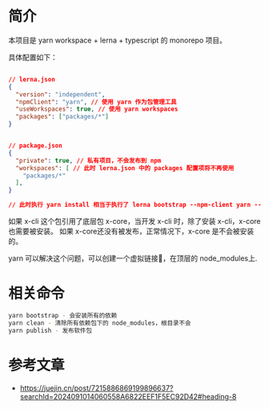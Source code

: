 # 简介

本项目是 yarn workspace + lerna + typescript 的 monorepo 项目。

具体配置如下：


```json

// lerna.json
{
  "version": "independent",
  "npmClient": "yarn", // 使用 yarn 作为包管理工具
  "useWorkspaces": true, // 使用 yarn workspaces
  "packages": ["packages/*"]
}


// package.json
{
  "private": true, // 私有项目，不会发布到 npm
  "workspaces": [ // 此时 lerna.json 中的 packages 配置项将不再使用 
    "packages/*"
  ],
}

// 此时执行 yarn install 相当于执行了 lerna bootstrap --npm-client yarn --use-workspaces 命令

```


如果 x-cli 这个包引用了底层包 x-core，当开发 x-cli 时，除了安装 x-cli，x-core 也需要被安装。
如果 x-core还没有被发布，正常情况下，x-core 是不会被安装的。

yarn 可以解决这个问题，可以创建一个虚拟链接🔗，在顶层的 node_modules上.


# 相关命令

```bash
yarn bootstrap - 会安装所有的依赖
yarn clean - 清除所有依赖包下的 node_modules，根目录不会
yarn publish - 发布软件包
```

# 参考文章
- https://juejin.cn/post/7215886869199896637?searchId=2024091014060558A6822EEF1F5EC92D42#heading-8